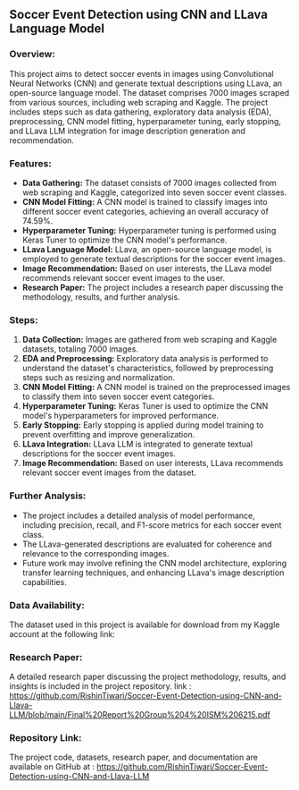 ## Soccer Event Detection using CNN and LLava Language Model

### Overview:
This project aims to detect soccer events in images using Convolutional Neural Networks (CNN) and generate textual descriptions using LLava, an open-source language model. The dataset comprises 7000 images scraped from various sources, including web scraping and Kaggle. The project includes steps such as data gathering, exploratory data analysis (EDA), preprocessing, CNN model fitting, hyperparameter tuning, early stopping, and LLava LLM integration for image description generation and recommendation.

### Features:
- **Data Gathering:** The dataset consists of 7000 images collected from web scraping and Kaggle, categorized into seven soccer event classes.
- **CNN Model Fitting:** A CNN model is trained to classify images into different soccer event categories, achieving an overall accuracy of 74.59%.
- **Hyperparameter Tuning:** Hyperparameter tuning is performed using Keras Tuner to optimize the CNN model's performance.
- **LLava Language Model:** LLava, an open-source language model, is employed to generate textual descriptions for the soccer event images.
- **Image Recommendation:** Based on user interests, the LLava model recommends relevant soccer event images to the user.
- **Research Paper:** The project includes a research paper discussing the methodology, results, and further analysis.

### Steps:
1. **Data Collection:** Images are gathered from web scraping and Kaggle datasets, totaling 7000 images.
2. **EDA and Preprocessing:** Exploratory data analysis is performed to understand the dataset's characteristics, followed by preprocessing steps such as resizing and normalization.
3. **CNN Model Fitting:** A CNN model is trained on the preprocessed images to classify them into seven soccer event categories.
4. **Hyperparameter Tuning:** Keras Tuner is used to optimize the CNN model's hyperparameters for improved performance.
5. **Early Stopping:** Early stopping is applied during model training to prevent overfitting and improve generalization.
6. **LLava Integration:** LLava LLM is integrated to generate textual descriptions for the soccer event images.
7. **Image Recommendation:** Based on user interests, LLava recommends relevant soccer event images from the dataset.

### Further Analysis:
- The project includes a detailed analysis of model performance, including precision, recall, and F1-score metrics for each soccer event class.
- The LLava-generated descriptions are evaluated for coherence and relevance to the corresponding images.
- Future work may involve refining the CNN model architecture, exploring transfer learning techniques, and enhancing LLava's image description capabilities.

### Data Availability:
The dataset used in this project is available for download from my Kaggle account at the following link: 

### Research Paper:
A detailed research paper discussing the project methodology, results, and insights is included in the project repository. link : https://github.com/RishinTiwari/Soccer-Event-Detection-using-CNN-and-Llava-LLM/blob/main/Final%20Report%20Group%204%20ISM%206215.pdf

### Repository Link:
The project code, datasets, research paper, and documentation are available on GitHub at : https://github.com/RishinTiwari/Soccer-Event-Detection-using-CNN-and-Llava-LLM

